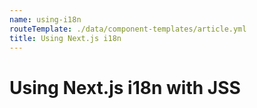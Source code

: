 ```yaml
---
name: using-i18n
routeTemplate: ./data/component-templates/article.yml
title: Using Next.js i18n
---
```

# Using Next.js i18n with JSS